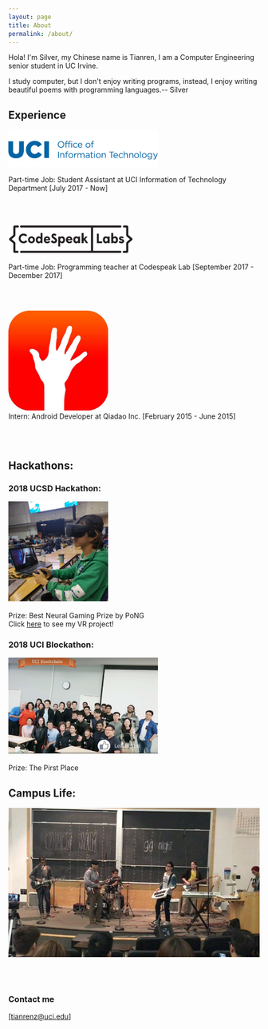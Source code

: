 ```yaml
---
layout: page
title: About
permalink: /about/
---
```


Hola! I'm Silver, my Chinese name is Tianren, I am a  Computer Engineering senior student in UC Irvine. 

<!-- font: frutiger -->I study computer, but I don't enjoy writing programs, instead, I enjoy writing beautiful poems with programming languages.-- Silver

<br/>


## Experience

<img width="300" src="/images/oit-wordmark.png">  <br/>

Part-time Job: Student Assistant at UCI Information of Technology Department  [July 2017 - Now]

<br/>
<br/>

<img width="250" src="/images/codespeaklab.jpg">  <br/>

Part-time Job: Programming teacher at Codespeak Lab   [September 2017 - December 2017]

<br/>
<br/>


<img width="200" src="/images/qiadao.jpg">  <br/>
Intern: Android Developer at Qiadao Inc.  [February 2015 - June 2015]


<br/>
<br/>

## __Hackathons:__
### __2018 UCSD Hackathon__:<br/>
<img width="200" src="/images/aboutme/sdhack1.jpg">  <br/>
<br/>
Prize: Best Neural Gaming Prize by PoNG<br/>
Click [here](https://devpost.com/software/starlight-3nhx1d) to see my VR project!
<br/>


### __2018 UCI Blockathon__:<br/>
<img width="300" src="/images/aboutme/blockathon.jpg">  <br/>
<br/>
Prize: The Pirst Place

## __Campus Life:__

<img src="/images/band.jpg">  <br/>

<br/>
<br/>



### Contact me

[tianrenz@uci.edu]


